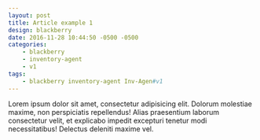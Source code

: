 ```yaml
---
layout: post
title: Article example 1
design: blackberry 
date: 2016-11-28 10:44:50 -0500 -0500
categories:
    - blackberry
    - inventory-agent
    - v1
tags:
    - blackberry inventory-agent Inv-Agen#v1 
---
```

Lorem ipsum dolor sit amet, consectetur adipisicing elit. Dolorum molestiae maxime, non perspiciatis repellendus! Alias praesentium laborum consectetur velit, et explicabo impedit excepturi tenetur modi necessitatibus! Delectus deleniti maxime vel.